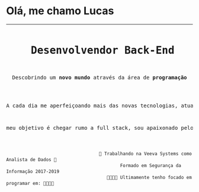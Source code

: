 # Olá, me chamo Lucas
<hr>
<pre style="text-align: center">
<h1> Desenvolvendor Back-End</h1>
<p>Descobrindo um <b>novo mundo</b> através da área de <b>programação</b></p>

<p>A cada dia me aperfeiçoando mais das novas tecnologias, atualmente estou procurando me focar em desenvolvimento back-end</p>
<p>meu objetivo é chegar rumo a full stack, sou apaixonado pelo mundo da segurança cibernética</p>
</pre>


###
                                       🔭 Trabalhando na Veeva Systems como Analista de Dados 🔭
                                               Formado em Segurança da Informação 2017-2019
                                          👨‍💻👨‍💻 Ultimamente tenho focado em programar em: 👨‍💻👨‍💻
<div class="container" style="align-items: inline">
<img style="position: absolute; left: 55vh" src="img/node-python.jpg" width=400/><br>
</div>
<div class="container2" style="position: absolute; bottom: -45vh; right: 53vh">
<a href="https://wakatime.com/@lcds97">
  <img src="https://github-readme-stats.vercel.app/api/wakatime?username=lcds97&theme=jolly"  width=500/>
</a>
</div>

                                 


<!--
**LCDS97/LCDS97** is a ✨ _special_ ✨ repository because its `README.md` (this file) appears on your GitHub profile.

Here are some ideas to get you started:

- 🔭 I’m currently working on ...
- 🌱 I’m currently learning ...
- 👯 I’m looking to collaborate on ...
- 🤔 I’m looking for help with ...
- 💬 Ask me about ...
- 📫 How to reach me: ...
- 😄 Pronouns: ...
- ⚡ Fun fact: ...
-->
